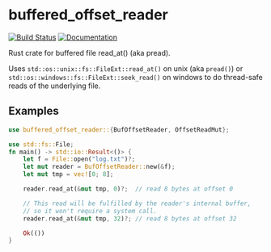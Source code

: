 # buffered\_offset\_reader

[![Build Status](https://travis-ci.org/sbillig/buffered_offset_reader.svg?branch=master)](https://travis-ci.org/sbillig/buffered_offset_reader)
[![Documentation](https://docs.rs/buffered_offset_reader/badge.svg)](https://docs.rs/buffered_offset_reader)

Rust crate for buffered file read_at() (aka pread).

Uses `std::os::unix::fs::FileExt::read_at()` on unix (aka `pread()`)
or `std::os::windows::fs::FileExt::seek_read()` on windows to do thread-safe
reads of the underlying file.

## Examples

```rust
use buffered_offset_reader::{BufOffsetReader, OffsetReadMut};

use std::fs::File;
fn main() -> std::io::Result<()> {
    let f = File::open("log.txt")?;
    let mut reader = BufOffsetReader::new(&f);
    let mut tmp = vec![0; 8];

    reader.read_at(&mut tmp, 0)?;  // read 8 bytes at offset 0

	// This read will be fulfilled by the reader's internal buffer,
	// so it won't require a system call.
    reader.read_at(&mut tmp, 32)?; // read 8 bytes at offset 32

    Ok(())
}
```
